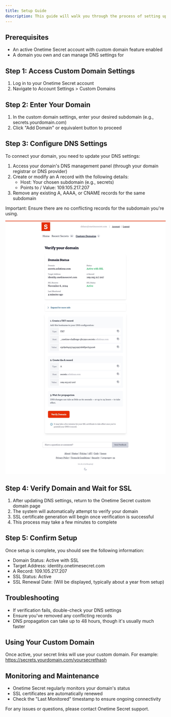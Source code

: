 ```yaml
---
title: Setup Guide
description: This guide will walk you through the process of setting up a custom domain for your Onetime Secret account.
---
```



## Prerequisites

- An active Onetime Secret account with custom domain feature enabled
- A domain you own and can manage DNS settings for

## Step 1: Access Custom Domain Settings

1. Log in to your Onetime Secret account
2. Navigate to Account Settings > Custom Domains

## Step 2: Enter Your Domain

1. In the custom domain settings, enter your desired subdomain (e.g., secrets.yourdomain.com)
2. Click "Add Domain" or equivalent button to proceed

## Step 3: Configure DNS Settings

To connect your domain, you need to update your DNS settings:

1. Access your domain's DNS management panel (through your domain registrar or DNS provider)
2. Create or modify an A record with the following details:
   - Host: Your chosen subdomain (e.g., secrets)
   - Points to / Value: 109.105.217.207
3. Remove any existing A, AAAA, or CNAME records for the same subdomain

Important: Ensure there are no conflicting records for the subdomain you're using.

![Custom domain settings](./4%20-%20Custom%20domain%20settings.jpeg)

## Step 4: Verify Domain and Wait for SSL

1. After updating DNS settings, return to the Onetime Secret custom domain page
2. The system will automatically attempt to verify your domain
3. SSL certificate generation will begin once verification is successful
4. This process may take a few minutes to complete

## Step 5: Confirm Setup

Once setup is complete, you should see the following information:

- Domain Status: Active with SSL
- Target Address: identity.onetimesecret.com
- A Record: 109.105.217.207
- SSL Status: Active
- SSL Renewal Date: (Will be displayed, typically about a year from setup)

## Troubleshooting

- If verification fails, double-check your DNS settings
- Ensure you've removed any conflicting records
- DNS propagation can take up to 48 hours, though it's usually much faster

## Using Your Custom Domain

Once active, your secret links will use your custom domain. For example:
https://secrets.yourdomain.com/yoursecrethash

## Monitoring and Maintenance

- Onetime Secret regularly monitors your domain's status
- SSL certificates are automatically renewed
- Check the "Last Monitored" timestamp to ensure ongoing connectivity

For any issues or questions, please contact Onetime Secret support.


<!--
This guide provides a step-by-step process for setting up a custom domain, incorporating the details from both the provided text and the image. It covers the key points of DNS configuration, verification, and SSL setup, while also offering some troubleshooting tips and information on ongoing maintenance.

Remember to review and adjust any specific details to match your exact system setup and processes before publishing.
-->
